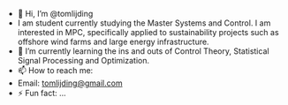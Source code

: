 - 👋 Hi, I’m @tomlijding
- I am student currently studying the Master Systems and Control. I am interested in MPC, specifically applied to sustainability projects such as offshore wind farms and large energy infrastructure.
- 🌱 I’m currently learning the ins and outs of Control Theory, Statistical Signal Processing and Optimization.
- 📫 How to reach me:
-   Email: tomlijding@gmail.com
- ⚡ Fun fact: ...

<!---
tomlijding/tomlijding is a ✨ special ✨ repository because its `README.md` (this file) appears on your GitHub profile.
You can click the Preview link to take a look at your changes.
--->
